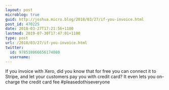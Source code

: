 ```yaml
---
layout: post
microblog: true
guid: http://joshua.micro.blog/2018/03/27/if-you-invoice.html
post_id: 470225
date: 2018-03-27T17:21:56+1100
lastmod: 2019-07-30T17:47:01+1100
type: post
url: /2018/03/27/if-you-invoice.html
twitter:
  id: 978518066656174080
  username: 
---
```

If you invoice with Xero, did you know that for free you can connect it to Stripe, and let your customers pay you with credit card? It even lets you on-charge the credit card fee #pleasedothiseveryone
